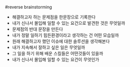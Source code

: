 #reverse brainstorming 

- 해결하고자 하는 문제점을 한문장으로 기록한다
- 내가 신나서 몰입해 일할 수 있는 요건으로 발견한 것은 무엇일까
- 문제점의 반대 문장을 만든다
- 내가 정말 일하기 힘든환경이라고 생각하는 건 어떤 모습일까
- 원래 해결하고자 했던 이슈에 대한 솔루션을 생각해본다
- 내가 지속해서 잘하고 싶은 일은 무엇일까
- 그 일을 하기 위해 배운 스킬들은 어떤것들이 있을까
- 내가 신나서 몰입해 일할 수 있는 요건이 무엇인가